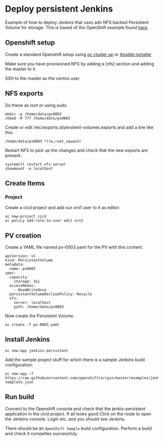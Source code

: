# Deploy persistent Jenkins

Example of how to deploy Jenkins that uses adn NFS backed Persistent Volume for storage.
This is based of the OpenShift example found 
[here](https://github.com/openshift/origin/tree/master/examples/jenkins).

## Openshift setup

Create a standard Openshift setup using 
[oc cluster up](https://github.com/OpenRiskNet/home/blob/master/openshift/openshift_centos.md) 
or [Ansible isntaller](https://github.com/OpenRiskNet/home/blob/master/openshift/ansible-all-in-one.md)

Make sure you have provisioned NFS by adding a \[nfs\] section and adding the master to
it.

SSH to the master as the centos user. 

## NFS exports

Do these as root or using sudo.

```
mkdir -p /home/data/pv0003
chmod -R 777 /home/data/pv0003
```

Create or edit /etc/exports.d/persitent-volumes.exports and add a line like this:
```
/home/data/pv0003 *(rw,root_squash)
```

Restart NFS to pick up the changes and check that the new exports are present.:
```
systemctl restart nfs-server
showmount -e localhost
```

## Create Items

### Project

Create a cicd project and add our orn1 user to it as editor:
```
oc new-project cicd
oc policy add-role-to-user edit orn1
```

## PV creation

Create a YAML file named pv-0003.yaml for the PV with this content.
```
apiVersion: v1
kind: PersistentVolume
metadata:
  name: pv0003
spec:
  capacity:
    storage: 1Gi
  accessModes:
    - ReadWriteOnce
  persistentVolumeReclaimPolicy: Recycle
  nfs:
    server: localhost
    path: /home/data/pv0003
```

Now create the Persistent Volume.
```
oc create -f pv-0003.yaml
```

## Install Jenkins

```
oc new-app jenkins-persistent
```

Add the sample project stuff for which there is a sample Jenkins build configuration:
```
oc new-app -f https://raw.githubusercontent.com/openshift/origin/master/examples/jenkins/application-template.json
```

## Run build

Connect to the Openshift console and check that the jenkis-persistent application in 
the cicd project. If all looks good Click on the route to open the Jenkins console. 
Login etc. and you should see Jenkins.

There should be an `OpenShift Sample` build configuration.
Perform a build and check it compeltes successfuly.






